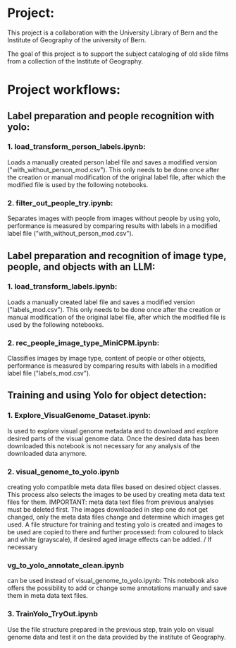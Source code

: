 # Project:
This project is a collaboration with the University Library of Bern and the Institute of Geography of the university of Bern.

The goal of this project is to support the subject cataloging of old slide films from a collection of the Institute of Geography. 


# Project workflows:

## Label preparation and people recognition with yolo:
### 1. load_transform_person_labels.ipynb: 
Loads a manually created person label file and saves a modified version ("with_without_person_mod.csv"). This only needs to be done once after the creation or manual modification of the original label file, after which the modified file is used by the following notebooks.
### 2. filter_out_people_try.ipynb: 
Separates images with people from images without people by using yolo, performance is measured by comparing results with labels in a modified label file ("with_without_person_mod.csv"). 

## Label preparation and recognition of image type, people, and objects with an LLM:
### 1. load_transform_labels.ipynb:  
Loads a manually created label file and saves a modified version ("labels_mod.csv"). This only needs to be done once after the creation or manual modification of the original label file, after which the modified file is used by the following notebooks.
### 2. rec_people_image_type_MiniCPM.ipynb: 
Classifies images by image type, content of people or other objects, performance is measured by comparing results with labels in a modified label file ("labels_mod.csv"). 

## Training and using Yolo for object detection:
### 1. Explore_VisualGenome_Dataset.ipynb: 
Is used to explore visual genome metadata and to download and explore desired parts of the visual genome data. Once the desired data has been downloaded this notebook is not necessary for any analysis of the downloaded data anymore. 
### 2. visual_genome_to_yolo.ipynb 
creating yolo compatible meta data files based on desired object classes. This process also selects the images to be used by creating meta data text files for them. IMPORTANT: meta data text files from previous analyses must be deleted first. The images downloaded in step one do not get changed, only the meta data files change and determine which images get used. A file structure for training and testing yolo is created and images to be used are copied to there and further processed: from coloured to black and white (grayscale), if desired aged image effects can be added. /
If necessary 
### vg_to_yolo_annotate_clean.ipynb 
can be used instead of  visual_genome_to_yolo.ipynb: This notebook also offers the possibility to add or change some annotations manually and save them in meta data text files.
### 3. TrainYolo_TryOut.ipynb
Use the file structure prepared in the previous step, train yolo on visual genome data and test it on the data provided by the institute of Geography. 


